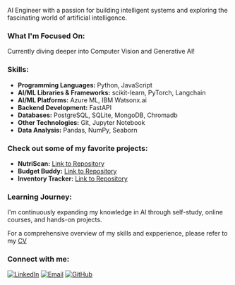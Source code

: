 AI Engineer with a passion for building intelligent systems and exploring the fascinating world of artificial intelligence.

### **What I'm Focused On:**

Currently diving deeper into Computer Vision and Generative AI!

### **Skills:**

* **Programming Languages:** Python, JavaScript
* **AI/ML Libraries & Frameworks:** scikit-learn, PyTorch, Langchain
* **AI/ML Platforms:** Azure ML, IBM Watsonx.ai
* **Backend Development:** FastAPI
* **Databases:** PostgreSQL, SQLite, MongoDB, Chromadb
* **Other Technologies:** Git, Jupyter Notebook
* **Data Analysis:** Pandas, NumPy, Seaborn

### **Check out some of my favorite projects:**

* **NutriScan:** [Link to Repository](https://github.com/Shaheer04/nutriscan)
* **Budget Buddy:** [Link to Repository](https://github.com/Shaheer04/BudgetBuddy)
* **Inventory Tracker:** [Link to Repository](https://github.com/Shaheer04/Inventory-Tracker)

### **Learning Journey:**

I'm continuously expanding my knowledge in AI through self-study, online courses, and hands-on projects. 

For a comprehensive overview of my skills and expperience, please refer to my [CV](https://github.com/Shaheer04/CV/blob/main/Shaheer's%20CV%20AI.pdf)

### **Connect with me:**

[![LinkedIn](https://img.shields.io/badge/-ShaheerJamal-blue?style=flat-square&logo=linkedin)](https://www.linkedin.com/in/shaheerjamal)
[![Email](https://img.shields.io/badge/-shaheer.jamal@outlook.com-red?style=flat-square&logo=gmail)](mailto:shaheer.jamal@outlook.com)
[![GitHub](https://img.shields.io/badge/-Shaheer04-black?style=flat-square&logo=github)](https://github.com/Shaheer04)
